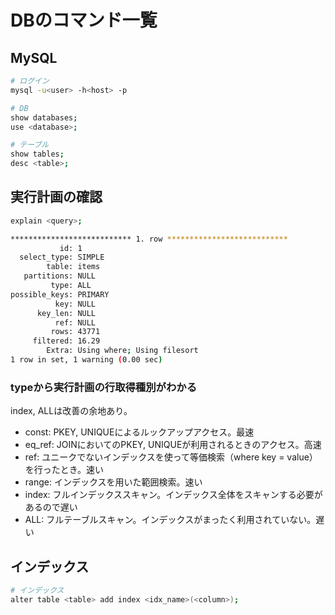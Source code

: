 # DBのコマンド一覧

## MySQL

```sh
# ログイン
mysql -u<user> -h<host> -p

# DB
show databases;
use <database>;

# テーブル
show tables;
desc <table>;
```

## 実行計画の確認

```sh
explain <query>;

*************************** 1. row ***************************
           id: 1
  select_type: SIMPLE
        table: items
   partitions: NULL
         type: ALL
possible_keys: PRIMARY
          key: NULL
      key_len: NULL
          ref: NULL
         rows: 43771
     filtered: 16.29
        Extra: Using where; Using filesort
1 row in set, 1 warning (0.00 sec)
```

### typeから実行計画の行取得種別がわかる

index, ALLは改善の余地あり。

- const: PKEY, UNIQUEによるルックアップアクセス。最速
- eq_ref: JOINにおいてのPKEY, UNIQUEが利用されるときのアクセス。高速
- ref: ユニークでないインデックスを使って等価検索（where key = value）を行ったとき。速い
- range: インデックスを用いた範囲検索。速い
- index: フルインデックススキャン。インデックス全体をスキャンする必要があるので遅い
- ALL: フルテーブルスキャン。インデックスがまったく利用されていない。遅い

## インデックス

```sh
# インデックス
alter table <table> add index <idx_name>(<column>);
```
 